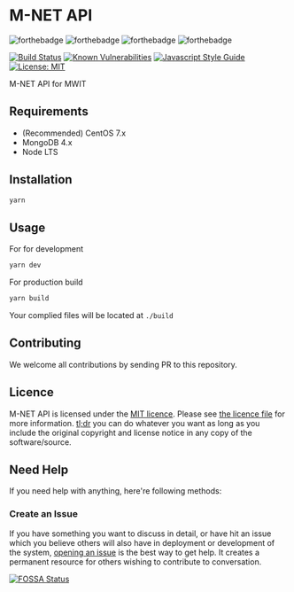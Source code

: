 M-NET API
=========

![forthebadge](https://forthebadge.com/images/badges/fuck-it-ship-it.svg)
![forthebadge](https://forthebadge.com/images/badges/built-with-love.svg)
![forthebadge](https://forthebadge.com/images/badges/uses-js.svg)
![forthebadge](https://forthebadge.com/images/badges/powered-by-electricity.svg)

[![Build Status](https://img.shields.io/travis/rayriffy/mnet-api.svg?style=for-the-badge)](https://travis-ci.org/rayriffy/mnet-api)
[![Known Vulnerabilities](https://img.shields.io/snyk/vulnerabilities/github/rayriffy/mnet-api.svg?style=for-the-badge)](https://snyk.io/test/github/rayriffy/mnet-api?targetFile=package.json)
[![Javascript Style Guide](https://img.shields.io/badge/code_style-standard-brightgreen.svg?style=for-the-badge)](https://standardjs.com)
[![License: MIT](https://img.shields.io/badge/License-MIT-blue.svg?style=for-the-badge)](https://opensource.org/licenses/MIT)

M-NET API for MWIT

Requirements
------------

-   (Recommended) CentOS 7.x
-   MongoDB 4.x
-   Node LTS

Installation
------------

```bash
yarn
```

Usage
-----

For for development

```bash
yarn dev
```

For production build

```bash
yarn build
```

Your complied files will be located at `./build`

Contributing
------------

We welcome all contributions by sending PR to this repository.

Licence
-------

M-NET API is licensed under the [MIT licence](https://opensource.org/licenses/MIT). Please see [the licence file](LICENCE) for more information. [tl;dr](https://tldrlegal.com/license/mit-license) you can do whatever you want as long as you include the original copyright and license notice in any copy of the software/source.

Need Help
---------

If you need help with anything, here're following methods:

### Create an Issue

If you have something you want to discuss in detail, or have hit an issue which you believe others will also have in deployment or development of the system, [opening an issue](https://github.com/rayriffy/mnet-api/issues) is the best way to get help. It creates a permanent resource for others wishing to contribute to conversation.

[![FOSSA Status](https://app.fossa.io/api/projects/git%2Bgithub.com%2Frayriffy%2Fmnet-api.svg?type=large)](https://app.fossa.io/projects/git%2Bgithub.com%2Frayriffy%2Fmnet-api?ref=badge_large)
